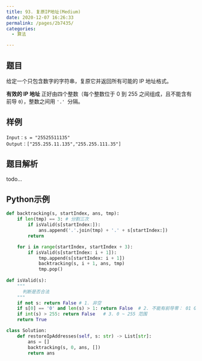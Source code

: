 ```yaml
---
title: 93. 复原IP地址(Medium)
date: 2020-12-07 16:26:33
permalink: /pages/2b7435/
categories: 
  - 算法

---
```


## 题目

给定一个只包含数字的字符串，复原它并返回所有可能的 IP 地址格式。

**有效的 IP 地址** 正好由四个整数（每个整数位于 0 到 255 之间组成，且不能含有前导 `0`），整数之间用 `'.' `分隔。

## 样例

```
Input：s = "25525511135"
Output：["255.255.11.135","255.255.111.35"]
```

## 题目解析

todo...

## Python示例

```python
def backtracking(s, startIndex, ans, tmp):
    if len(tmp) == 3: # 分割三次
        if isValid(s[startIndex:]):
            ans.append('.'.join(tmp) + '.' + s[startIndex:])
        return 

    for i in range(startIndex, startIndex + 3):
        if isValid(s[startIndex: i + 1]):
            tmp.append(s[startIndex: i + 1])
            backtracking(s, i + 1, ans, tmp)
            tmp.pop()
    
def isValid(s):
    """ 
      判断是否合法
    """
    if not s: return False # 1. 非空
    if s[0] == '0' and len(s) > 1: return False  # 2. 不能有前导零： 01 010 
    if int(s) > 255: return False   # 3. 0 ~ 255 范围
    return True 

class Solution:
    def restoreIpAddresses(self, s: str) -> List[str]:
        ans = []
        backtracking(s, 0, ans, [])
        return ans 
```

